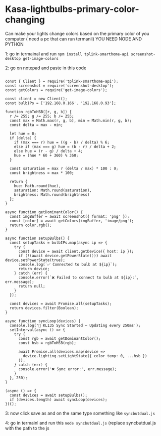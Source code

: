 # Kasa-lightbulbs-primary-color-changing
Can  make your lights change colors based on the primary color of you computer ( need a pc that can run termanil)
YOU NEED NODE AND PYTHON 

1: go in termainal and run `npm install tplink-smarthome-api screenshot-desktop get-image-colors`

2: go on notepad and paste in this code

```

const { Client } = require('tplink-smarthome-api');
const screenshot = require('screenshot-desktop');
const getColors = require('get-image-colors');

const client = new Client();
const bulbIPs = ['192.168.0.166', '192.168.0.93'];

function rgbToHSB([r, g, b]) {
  r /= 255; g /= 255; b /= 255;
  const max = Math.max(r, g, b), min = Math.min(r, g, b);
  const delta = max - min;

  let hue = 0;
  if (delta) {
    if (max === r) hue = ((g - b) / delta) % 6;
    else if (max === g) hue = (b - r) / delta + 2;
    else hue = (r - g) / delta + 4;
    hue = (hue * 60 + 360) % 360;
  }

  const saturation = max ? (delta / max) * 100 : 0;
  const brightness = max * 100;

  return {
    hue: Math.round(hue),
    saturation: Math.round(saturation),
    brightness: Math.round(brightness)
  };
}

async function getDominantColor() {
  const imgBuffer = await screenshot({ format: 'png' });
  const [color] = await getColors(imgBuffer, 'image/png');
  return color.rgb();
}

async function setupBulbs() {
  const setupTasks = bulbIPs.map(async ip => {
    try {
      const device = await client.getDevice({ host: ip });
      if (!(await device.getPowerState())) await device.setPowerState(true);
      console.log(`✅ Connected to bulb at ${ip}`);
      return device;
    } catch (err) {
      console.error(`❌ Failed to connect to bulb at ${ip}:`, err.message);
      return null;
    }
  });

  const devices = await Promise.all(setupTasks);
  return devices.filter(Boolean);
}

async function syncLoop(devices) {
  console.log('🚀 KL135 Sync Started — Updating every 250ms');
  setInterval(async () => {
    try {
      const rgb = await getDominantColor();
      const hsb = rgbToHSB(rgb);

      await Promise.all(devices.map(device =>
        device.lighting.setLightState({ color_temp: 0, ...hsb })
      ));
    } catch (err) {
      console.error('❌ Sync error:', err.message);
    }
  }, 250);
}

(async () => {
  const devices = await setupBulbs();
  if (devices.length) await syncLoop(devices);
})();
```
3: now click save as and on the same type something like `syncbutdual.js`

4: go in termainl and run this `node syncbutdual.js` (replace syncbutdual.js with the path to the js 
